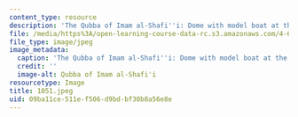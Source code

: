 ```yaml
---
content_type: resource
description: 'The Qubba of Imam al-Shafi''i: Dome with model boat at the finial.'
file: /media/https%3A/open-learning-course-data-rc.s3.amazonaws.com/4-615-the-architecture-of-cairo-spring-2002/09ba11ce511ef506d9bdbf30b8a56e8e_1051.jpeg
file_type: image/jpeg
image_metadata:
  caption: 'The Qubba of Imam al-Shafi''i: Dome with model boat at the finial.'
  credit: ''
  image-alt: Qubba of Imam al-Shafi'i
resourcetype: Image
title: 1051.jpeg
uid: 09ba11ce-511e-f506-d9bd-bf30b8a56e8e
---
```

